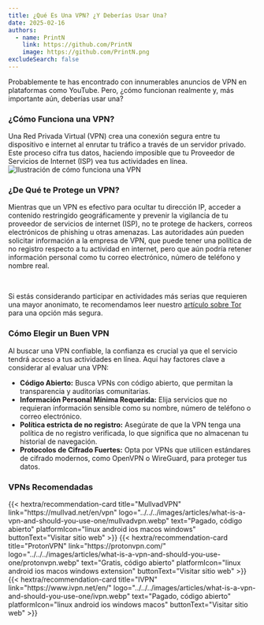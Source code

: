```yaml
---
title: ¿Qué Es Una VPN? ¿Y Deberías Usar Una?
date: 2025-02-16
authors:
  - name: PrintN
    link: https://github.com/PrintN
    image: https://github.com/PrintN.png
excludeSearch: false
---
```

Probablemente te has encontrado con innumerables anuncios de VPN en plataformas como YouTube. Pero, ¿cómo funcionan realmente y, más importante aún, deberías usar una?

### ¿Cómo Funciona una VPN?
Una Red Privada Virtual (VPN) crea una conexión segura entre tu dispositivo e internet al enrutar tu tráfico a través de un servidor privado. Este proceso cifra tus datos, haciendo imposible que tu Proveedor de Servicios de Internet (ISP) vea tus actividades en línea.
![Ilustración de cómo funciona una VPN](../../../images/articles/what-is-a-vpn-and-should-you-use-one/how-does-a-vpn-work.webp)

### ¿De Qué te Protege un VPN?
Mientras que un VPN es efectivo para ocultar tu dirección IP, acceder a contenido restringido geográficamente y prevenir la vigilancia de tu proveedor de servicios de internet (ISP), no te protege de hackers, correos electrónicos de phishing u otras amenazas. Las autoridades aún pueden solicitar información a la empresa de VPN, que puede tener una política de no registro respecto a tu actividad en internet, pero que aún podría retener información personal como tu correo electrónico, número de teléfono y nombre real.

<br>

Si estás considerando participar en actividades más serias que requieren una mayor anonimato, te recomendamos leer nuestro [artículo sobre Tor](/es/articles/navigating-the-web-anonymously-a-guide-to-tor-basics) para una opción más segura.

### Cómo Elegir un Buen VPN
Al buscar una VPN confiable, la confianza es crucial ya que el servicio tendrá acceso a tus actividades en línea. Aquí hay factores clave a considerar al evaluar una VPN:
- **Código Abierto:** Busca VPNs con código abierto, que permitan la transparencia y auditorías comunitarias.
- **Información Personal Mínima Requerida:** Elija servicios que no requieran información sensible como su nombre, número de teléfono o correo electrónico.
- **Política estricta de no registro:** Asegúrate de que la VPN tenga una política de no registro verificada, lo que significa que no almacenan tu historial de navegación.
- **Protocolos de Cifrado Fuertes:** Opta por VPNs que utilicen estándares de cifrado modernos, como OpenVPN o WireGuard, para proteger tus datos.

### VPNs Recomendadas
<div class="recommendations">
  <div class="grid">
    {{< hextra/recommendation-card title="MullvadVPN" link="https://mullvad.net/en/vpn" logo="../../../images/articles/what-is-a-vpn-and-should-you-use-one/mullvadvpn.webp" text="Pagado, código abierto" platformIcon="linux android ios macos windows" buttonText="Visitar sitio web" >}}
    {{< hextra/recommendation-card title="ProtonVPN" link="https://protonvpn.com/" logo="../../../images/articles/what-is-a-vpn-and-should-you-use-one/protonvpn.webp" text="Gratis, código abierto" platformIcon="linux android ios macos windows extension" buttonText="Visitar sitio web" >}}
    {{< hextra/recommendation-card title="IVPN" link="https://www.ivpn.net/en/" logo="../../../images/articles/what-is-a-vpn-and-should-you-use-one/ivpn.webp" text="Pagado, código abierto" platformIcon="linux android ios windows macos" buttonText="Visitar sitio web" >}}
  </div>
</div>